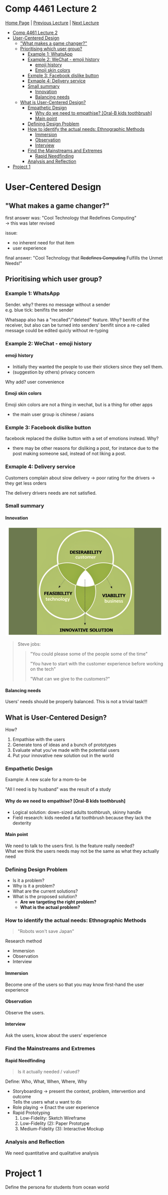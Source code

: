 # Comp 4461 Lecture 2
[Home Page](../../README.md) | [Previous Lecture]() | [Next Lecture]()

- [Comp 4461 Lecture 2](#comp-4461-lecture-2)
- [User-Centered Design](#user-centered-design)
  - ["What makes a game changer?"](#what-makes-a-game-changer)
  - [Prioritising which user group?](#prioritising-which-user-group)
    - [Example 1: WhatsApp](#example-1-whatsapp)
    - [Example 2: WeChat - emoji history](#example-2-wechat---emoji-history)
      - [emoji history](#emoji-history)
      - [Emoji skin colors](#emoji-skin-colors)
    - [Exmple 3: Facebook dislike button](#exmple-3-facebook-dislike-button)
    - [Exmaple 4: Delivery service](#exmaple-4-delivery-service)
    - [Small summary](#small-summary)
      - [Innovation](#innovation)
      - [Balancing needs](#balancing-needs)
  - [What is User-Centered Design?](#what-is-user-centered-design)
    - [Empathetic Design](#empathetic-design)
      - [Why do we need to empathise? \[Oral-B kids toothbrush\]](#why-do-we-need-to-empathise-oral-b-kids-toothbrush)
      - [Main point](#main-point)
    - [Defining Design Problem](#defining-design-problem)
    - [How to identify the actual needs: Ethnographic Methods](#how-to-identify-the-actual-needs-ethnographic-methods)
      - [Immersion](#immersion)
      - [Observation](#observation)
      - [Interview](#interview)
    - [Find the Mainstreams and Extremes](#find-the-mainstreams-and-extremes)
      - [Rapid Needfinding](#rapid-needfinding)
    - [Analysis and Reflection](#analysis-and-reflection)
- [Project 1](#project-1)


# User-Centered Design

## "What makes a game changer?"
first answer was: "Cool Technology that Redefines Computing"\
-> this was later revised

issue: 
- no inherent need for that item
- user experience 
  
final answer: "Cool Technology that ~~Redefines Computing~~ Fulfills the Unmet Needs!"

## Prioritising which user group?
### Example 1: WhatsApp
Sender. why? theres no message without a sender\
e.g. blue tick: benifits the sender

Whatsapp also has a "recalled"/"deleted" feature. Why? benifit of the receiver, but also can be turned into senders' benifit since a re-called message could be edited quicly without re-typing

### Example 2: WeChat - emoji history
#### emoji history

- Initially they wanted the people to use their stickers since they sell them. 
- (suggestion by others) privacy concern

Why add? user convenience

#### Emoji skin colors
Emoji skin colors are not a thing in wechat, but is a thing for other apps
- the main user group is chinese / asians

### Exmple 3: Facebook dislike button
facebook replaced the dislike button with a set of emotions instead. Why?

- there may be other reasons for disliking a post, for instance due to the post making someone sad, instead of not liking a post.

### Exmaple 4: Delivery service
Customers complain about slow delivery -> poor rating for the drivers -> they get less orders

The delivery drivers needs are not satisfied.


### Small summary

#### Innovation
![alt text](img/02/innovation-req.png)

> Steve jobs:
>> "You could please some of the people some of the time"
>>
>> "You have to start with the customer experience before working on the tech"
>>
>> "What can we give to the customers?"


#### Balancing needs
Users' needs should be properly balanced. This is not a trivial task!!!


## What is User-Centered Design?
How?
1) Empathise with the users
2) Generate tons of ideas and a bunch of prototypes
3) Evaluate what you’ve made with the potential users
4) Put your innovative new solution out in the world

### Empathetic Design
Example: A new scale for a mom-to-be

"All I need is by husband" was the result of a study

#### Why do we need to empathise? [Oral-B kids toothbrush]
- Logical solution: down-sized adults toothbrush, skinny handle
- Field research: kids needed a fat toothbrush because they lack the dexterity

#### Main point
We need to talk to the users first. Is the feature really needed?\
What we think the users needs may not be the same as what they actually need

### Defining Design Problem
- Is it a problem? 
- Why is it a problem?
- What are the current solutions? 
- What is the proposed solution?
  - **Are we targeting the right problem?**
  - **What is the actual problem?**

### How to identify the actual needs: Ethnographic Methods
> "Robots won't save Japan"

Research method
- Immersion
- Observation
- Interview

#### Immersion
Become one of the users so that you may know first-hand the user experience

#### Observation
Observe the users.

#### Interview
Ask the users, know about the users' experience


### Find the Mainstreams and Extremes
#### Rapid Needfinding
> Is it actually needed / valued?

Define: Who, What, When, Where, Why

- Storyboarding -> present the context, problem, intervention and outcome\
  Tells the users what u want to do
- Role playing -> Enact the user experience
- Rapid Prototyping
  1) Low-Fidelity: Sketch Wireframe
  2) Low-Fidelity (2): Paper Prototype
  3) Medium-Fidelity (3): Interactive Mockup

### Analysis and Reflection
We need quantitative and qualitative analysis




# Project 1 
Define the persona for students from ocean world